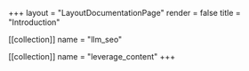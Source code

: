 +++
layout = "LayoutDocumentationPage"
render = false
title = "Introduction"

[[collection]]
name = "llm_seo"

[[collection]]
name = "leverage_content"
+++
